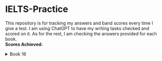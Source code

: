 # IELTS-Practice
This repository is for tracking my answers and band scores every time I give a test. I am using ChatGPT to have my writing tasks checked and scored on it. As for the rest, I am checking the answers provided for each book. <br>
**Scores Achieved:** <br>
<details>
  <summary>Book 16</summary>
  
  | Band Score | TASK |
  |----------:|----------------|
  | 5.5 - 6.0 | Writing Task 1 |
  | 5.5 - 6.0 | Writing Task 2 |
  | 7.0 | Reading |
</details>
